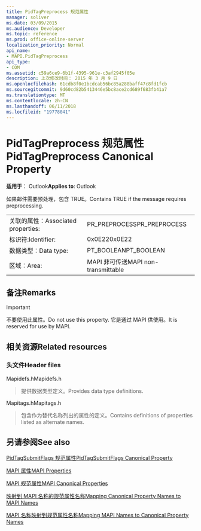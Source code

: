 ```yaml
---
title: PidTagPreprocess 规范属性
manager: soliver
ms.date: 03/09/2015
ms.audience: Developer
ms.topic: reference
ms.prod: office-online-server
localization_priority: Normal
api_name:
- MAPI.PidTagPreprocess
api_type:
- COM
ms.assetid: c59a6ce9-6b1f-4395-961e-c3af2945f05e
description: 上次修改时间： 2015 年 3 月 9 日
ms.openlocfilehash: 61cdb8f0e1bcdcab56bc85a288baff47c8fd1fcb
ms.sourcegitcommit: 9d60cd82b5413446e5bc8ace2cd689f683fb41a7
ms.translationtype: MT
ms.contentlocale: zh-CN
ms.lasthandoff: 06/11/2018
ms.locfileid: "19778041"
---
```

# <a name="pidtagpreprocess-canonical-property"></a><span data-ttu-id="3f845-103">PidTagPreprocess 规范属性</span><span class="sxs-lookup"><span data-stu-id="3f845-103">PidTagPreprocess Canonical Property</span></span>

  
  
<span data-ttu-id="3f845-104">**适用于**： Outlook</span><span class="sxs-lookup"><span data-stu-id="3f845-104">**Applies to**: Outlook</span></span> 
  
<span data-ttu-id="3f845-105">如果邮件需要预处理，包含 TRUE。</span><span class="sxs-lookup"><span data-stu-id="3f845-105">Contains TRUE if the message requires preprocessing.</span></span>
  
|||
|:-----|:-----|
|<span data-ttu-id="3f845-106">关联的属性：</span><span class="sxs-lookup"><span data-stu-id="3f845-106">Associated properties:</span></span>  <br/> |<span data-ttu-id="3f845-107">PR_PREPROCESS</span><span class="sxs-lookup"><span data-stu-id="3f845-107">PR_PREPROCESS</span></span>  <br/> |
|<span data-ttu-id="3f845-108">标识符:</span><span class="sxs-lookup"><span data-stu-id="3f845-108">Identifier:</span></span>  <br/> |<span data-ttu-id="3f845-109">0x0E22</span><span class="sxs-lookup"><span data-stu-id="3f845-109">0x0E22</span></span>  <br/> |
|<span data-ttu-id="3f845-110">数据类型：</span><span class="sxs-lookup"><span data-stu-id="3f845-110">Data type:</span></span>  <br/> |<span data-ttu-id="3f845-111">PT_BOOLEAN</span><span class="sxs-lookup"><span data-stu-id="3f845-111">PT_BOOLEAN</span></span>  <br/> |
|<span data-ttu-id="3f845-112">区域：</span><span class="sxs-lookup"><span data-stu-id="3f845-112">Area:</span></span>  <br/> |<span data-ttu-id="3f845-113">MAPI 非可传送</span><span class="sxs-lookup"><span data-stu-id="3f845-113">MAPI non-transmittable</span></span>  <br/> |
   
## <a name="remarks"></a><span data-ttu-id="3f845-114">备注</span><span class="sxs-lookup"><span data-stu-id="3f845-114">Remarks</span></span>

> [!IMPORTANT]
> <span data-ttu-id="3f845-115">不要使用此属性。</span><span class="sxs-lookup"><span data-stu-id="3f845-115">Do not use this property.</span></span> <span data-ttu-id="3f845-116">它是通过 MAPI 供使用。</span><span class="sxs-lookup"><span data-stu-id="3f845-116">It is reserved for use by MAPI.</span></span> 
  
## <a name="related-resources"></a><span data-ttu-id="3f845-117">相关资源</span><span class="sxs-lookup"><span data-stu-id="3f845-117">Related resources</span></span>

### <a name="header-files"></a><span data-ttu-id="3f845-118">头文件</span><span class="sxs-lookup"><span data-stu-id="3f845-118">Header files</span></span>

<span data-ttu-id="3f845-119">Mapidefs.h</span><span class="sxs-lookup"><span data-stu-id="3f845-119">Mapidefs.h</span></span>
  
> <span data-ttu-id="3f845-120">提供数据类型定义。</span><span class="sxs-lookup"><span data-stu-id="3f845-120">Provides data type definitions.</span></span>
    
<span data-ttu-id="3f845-121">Mapitags.h</span><span class="sxs-lookup"><span data-stu-id="3f845-121">Mapitags.h</span></span>
  
> <span data-ttu-id="3f845-122">包含作为替代名称列出的属性的定义。</span><span class="sxs-lookup"><span data-stu-id="3f845-122">Contains definitions of properties listed as alternate names.</span></span>
    
## <a name="see-also"></a><span data-ttu-id="3f845-123">另请参阅</span><span class="sxs-lookup"><span data-stu-id="3f845-123">See also</span></span>



[<span data-ttu-id="3f845-124">PidTagSubmitFlags 规范属性</span><span class="sxs-lookup"><span data-stu-id="3f845-124">PidTagSubmitFlags Canonical Property</span></span>](pidtagsubmitflags-canonical-property.md)


[<span data-ttu-id="3f845-125">MAPI 属性</span><span class="sxs-lookup"><span data-stu-id="3f845-125">MAPI Properties</span></span>](mapi-properties.md)
  
[<span data-ttu-id="3f845-126">MAPI 规范属性</span><span class="sxs-lookup"><span data-stu-id="3f845-126">MAPI Canonical Properties</span></span>](mapi-canonical-properties.md)
  
[<span data-ttu-id="3f845-127">映射到 MAPI 名称的规范属性名称</span><span class="sxs-lookup"><span data-stu-id="3f845-127">Mapping Canonical Property Names to MAPI Names</span></span>](mapping-canonical-property-names-to-mapi-names.md)
  
[<span data-ttu-id="3f845-128">MAPI 名称映射到规范属性名称</span><span class="sxs-lookup"><span data-stu-id="3f845-128">Mapping MAPI Names to Canonical Property Names</span></span>](mapping-mapi-names-to-canonical-property-names.md)

